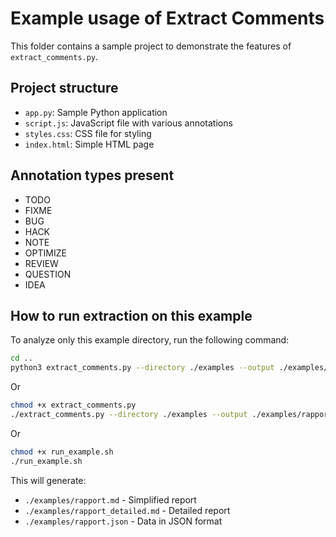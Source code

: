 # Example usage of Extract Comments

This folder contains a sample project to demonstrate the features of `extract_comments.py`.

## Project structure

- `app.py`: Sample Python application
- `script.js`: JavaScript file with various annotations
- `styles.css`: CSS file for styling
- `index.html`: Simple HTML page

## Annotation types present

- TODO
- FIXME
- BUG
- HACK
- NOTE
- OPTIMIZE
- REVIEW
- QUESTION
- IDEA

## How to run extraction on this example

To analyze only this example directory, run the following command:

```bash
cd ..
python3 extract_comments.py --directory ./examples --output ./examples/rapport.md --json-output ./examples/rapport.json --simple
```

Or

```bash
chmod +x extract_comments.py
./extract_comments.py --directory ./examples --output ./examples/rapport.md --json-output ./examples/rapport.json --simple
```

Or

```bash
chmod +x run_example.sh
./run_example.sh
```

This will generate:

- `./examples/rapport.md` - Simplified report
- `./examples/rapport_detailed.md` - Detailed report
- `./examples/rapport.json` - Data in JSON format
